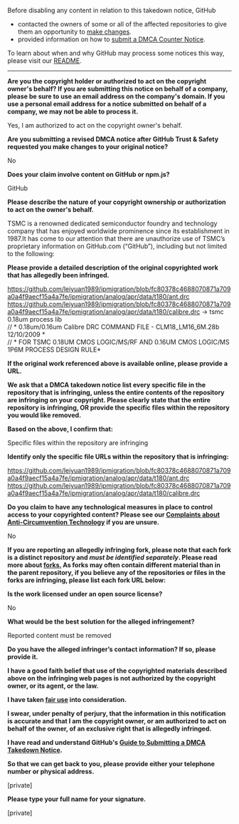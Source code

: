 Before disabling any content in relation to this takedown notice, GitHub
- contacted the owners of some or all of the affected repositories to give them an opportunity to [make changes](https://docs.github.com/en/github/site-policy/dmca-takedown-policy#a-how-does-this-actually-work).
- provided information on how to [submit a DMCA Counter Notice](https://docs.github.com/en/articles/guide-to-submitting-a-dmca-counter-notice).

To learn about when and why GitHub may process some notices this way, please visit our [README](https://github.com/github/dmca/blob/master/README.md#anatomy-of-a-takedown-notice).

---

**Are you the copyright holder or authorized to act on the copyright owner's behalf? If you are submitting this notice on behalf of a company, please be sure to use an email address on the company's domain. If you use a personal email address for a notice submitted on behalf of a company, we may not be able to process it.**

Yes, I am authorized to act on the copyright owner's behalf.

**Are you submitting a revised DMCA notice after GitHub Trust & Safety requested you make changes to your original notice?**

No

**Does your claim involve content on GitHub or npm.js?**

GitHub

**Please describe the nature of your copyright ownership or authorization to act on the owner's behalf.**

TSMC is a renowned dedicated semiconductor foundry and technology company that has enjoyed worldwide prominence since its establishment in 1987.It has come to our attention that there are unauthorize use of TSMC’s proprietary information on GitHub.com (“GitHub”), including but not limited to the following:

**Please provide a detailed description of the original copyrighted work that has allegedly been infringed.**

https://github.com/leiyuan1989/ipmigration/blob/fc80378c4688070871a709a0a4f9aecf15a4a7fe/ipmigration/analog/apr/data/t180/ant.drc  
https://github.com/leiyuan1989/ipmigration/blob/fc80378c4688070871a709a0a4f9aecf15a4a7fe/ipmigration/analog/apr/data/t180/calibre.drc
-> tsmc 0.18um process lib  
// * 0.18um/0.16um Calibre DRC COMMAND FILE - CLM18_LM16_6M.28b 12/10/2009 *  
// * FOR TSMC 0.18UM CMOS LOGIC/MS/RF AND 0.16UM CMOS LOGIC/MS 1P6M PROCESS DESIGN RULE*  

**If the original work referenced above is available online, please provide a URL.**

**We ask that a DMCA takedown notice list every specific file in the repository that is infringing, unless the entire contents of the repository are infringing on your copyright. Please clearly state that the entire repository is infringing, OR provide the specific files within the repository you would like removed.**

**Based on the above, I confirm that:**

Specific files within the repository are infringing

**Identify only the specific file URLs within the repository that is infringing:**

https://github.com/leiyuan1989/ipmigration/blob/fc80378c4688070871a709a0a4f9aecf15a4a7fe/ipmigration/analog/apr/data/t180/ant.drc  
https://github.com/leiyuan1989/ipmigration/blob/fc80378c4688070871a709a0a4f9aecf15a4a7fe/ipmigration/analog/apr/data/t180/calibre.drc

**Do you claim to have any technological measures in place to control access to your copyrighted content? Please see our <a href="https://docs.github.com/articles/guide-to-submitting-a-dmca-takedown-notice#complaints-about-anti-circumvention-technology">Complaints about Anti-Circumvention Technology</a> if you are unsure.**

No

**If you are reporting an allegedly infringing fork, please note that each fork is a distinct repository and <i>must be identified separately</i>. Please read more about <a href="https://docs.github.com/articles/dmca-takedown-policy#b-what-about-forks-or-whats-a-fork">forks.</a> As forks may often contain different material than in the parent repository, if you believe any of the repositories or files in the forks are infringing, please list each fork URL below:**

**Is the work licensed under an open source license?**

No

**What would be the best solution for the alleged infringement?**

Reported content must be removed

**Do you have the alleged infringer’s contact information? If so, please provide it.**

**I have a good faith belief that use of the copyrighted materials described above on the infringing web pages is not authorized by the copyright owner, or its agent, or the law.**

**I have taken <a href="https://www.lumendatabase.org/topics/22">fair use</a> into consideration.**

**I swear, under penalty of perjury, that the information in this notification is accurate and that I am the copyright owner, or am authorized to act on behalf of the owner, of an exclusive right that is allegedly infringed.**

**I have read and understand GitHub's <a href="https://docs.github.com/articles/guide-to-submitting-a-dmca-takedown-notice/">Guide to Submitting a DMCA Takedown Notice</a>.**

**So that we can get back to you, please provide either your telephone number or physical address.**

[private]

**Please type your full name for your signature.**

[private]
